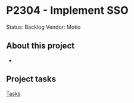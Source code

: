 # P2304 - Implement SSO

Status: Backlog
Vendor: Motio

## About this project

- 

## Project tasks

[Tasks](P2304%20-%20Implement%20SSO%20c6384601da824e60a2e43b99c51261fe/Tasks%20434a28a5aea9494b999c9fc66778cccc.csv)